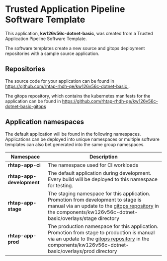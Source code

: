 # Trusted Application Pipeline Software Template

This application, **kw126v56c-dotnet-basic**, was created from a Trusted Application Pipeline Software Template.

The software templates create a new source and gitops deployment repositories with a sample source application. 

## Repositories

The source code for your application can be found in [https://github.com/rhtap-rhdh-qe/kw126v56c-dotnet-basic ](https://github.com/rhtap-rhdh-qe/kw126v56c-dotnet-basic ).
 
The gitops repository, which contains the kubernetes manifests for the application can be found in 
[https://github.com/rhtap-rhdh-qe/kw126v56c-dotnet-basic-gitops ](https://github.com/rhtap-rhdh-qe/kw126v56c-dotnet-basic-gitops ) 

## Application namespaces 

The default application will be found in the following namespaces. Applications can be deployed into unique namespaces or multiple software templates can also bet generated into the same group namespaces.  

|  Namespace   |  Description   |  
| -------- | -------- |
| **rhtap-app-ci** | The namespace used for CI workloads |
| **rhtap-app-development** | The default application during development. Every build will be deployed to this namespace for testing. |
| **rhtap-app-stage** | The staging namespace for this application. Promotion from development to stage is manual via an update to the [gitops repository](https://github.com/rhtap-rhdh-qe/kw126v56c-dotnet-basic-gitops ) in the components/kw126v56c-dotnet-basic/overlays/stage directory |
| **rhtap-app-prod** | The production namespace for this application. Promotion from stage to production is manual via an update to the [gitops repository](https://github.com/rhtap-rhdh-qe/kw126v56c-dotnet-basic-gitops ) in the components/kw126v56c-dotnet-basic/overlays/prod directory |